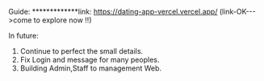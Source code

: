 Guide:
  *************link: https://dating-app-vercel.vercel.app/ (link-OK--->come to explore now !!)
  
In future:
  1. Continue to perfect the small details.
  2. Fix Login and message for many peoples.
  3. Building Admin,Staff to management Web.

